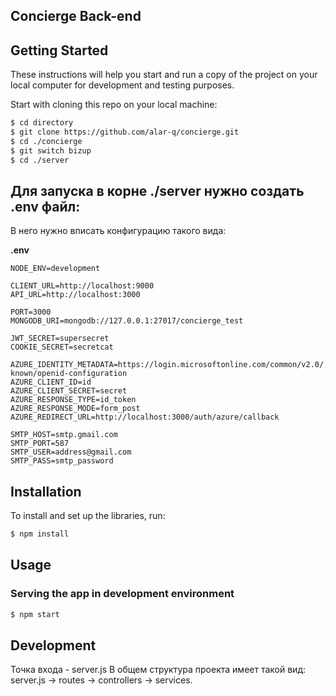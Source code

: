 ## Concierge Back-end

## Getting Started
These instructions will help you start and run a copy of the project on your local computer for development and testing purposes.

Start with cloning this repo on your local machine:

```sh
$ cd directory
$ git clone https://github.com/alar-q/concierge.git
$ cd ./concierge
$ git switch bizup
$ cd ./server
```

## Для запуска в корне ./server нужно создать .env файл:

В него нужно вписать конфигурацию такого вида:

**.env**  

```dotenv
NODE_ENV=development

CLIENT_URL=http://localhost:9000
API_URL=http://localhost:3000

PORT=3000
MONGODB_URI=mongodb://127.0.0.1:27017/concierge_test

JWT_SECRET=supersecret
COOKIE_SECRET=secretcat

AZURE_IDENTITY_METADATA=https://login.microsoftonline.com/common/v2.0/.well-known/openid-configuration
AZURE_CLIENT_ID=id
AZURE_CLIENT_SECRET=secret
AZURE_RESPONSE_TYPE=id_token
AZURE_RESPONSE_MODE=form_post
AZURE_REDIRECT_URL=http://localhost:3000/auth/azure/callback

SMTP_HOST=smtp.gmail.com
SMTP_PORT=587
SMTP_USER=address@gmail.com
SMTP_PASS=smtp_password
```

## Installation

To install and set up the libraries, run:
```sh    
$ npm install
```

## Usage

### Serving the app in development environment

```sh
$ npm start
```

## Development 
Точка входа - server.js
В общем структура проекта имеет такой вид: 
server.js -> routes -> controllers -> services.

